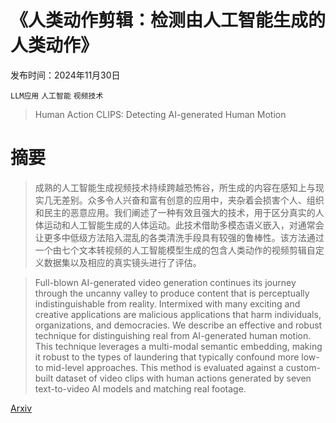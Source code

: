 # 《人类动作剪辑：检测由人工智能生成的人类动作》

发布时间：2024年11月30日

`LLM应用` `人工智能` `视频技术`

> Human Action CLIPS: Detecting AI-generated Human Motion

# 摘要

> 成熟的人工智能生成视频技术持续跨越恐怖谷，所生成的内容在感知上与现实几无差别。众多令人兴奋和富有创意的应用中，夹杂着会损害个人、组织和民主的恶意应用。我们阐述了一种有效且强大的技术，用于区分真实的人体运动和人工智能生成的人体运动。此技术借助多模态语义嵌入，对通常会让更多中低级方法陷入混乱的各类清洗手段具有较强的鲁棒性。该方法通过一个由七个文本转视频的人工智能模型生成的包含人类动作的视频剪辑自定义数据集以及相应的真实镜头进行了评估。

> Full-blown AI-generated video generation continues its journey through the uncanny valley to produce content that is perceptually indistinguishable from reality. Intermixed with many exciting and creative applications are malicious applications that harm individuals, organizations, and democracies. We describe an effective and robust technique for distinguishing real from AI-generated human motion. This technique leverages a multi-modal semantic embedding, making it robust to the types of laundering that typically confound more low- to mid-level approaches. This method is evaluated against a custom-built dataset of video clips with human actions generated by seven text-to-video AI models and matching real footage.

[Arxiv](https://arxiv.org/abs/2412.00526)